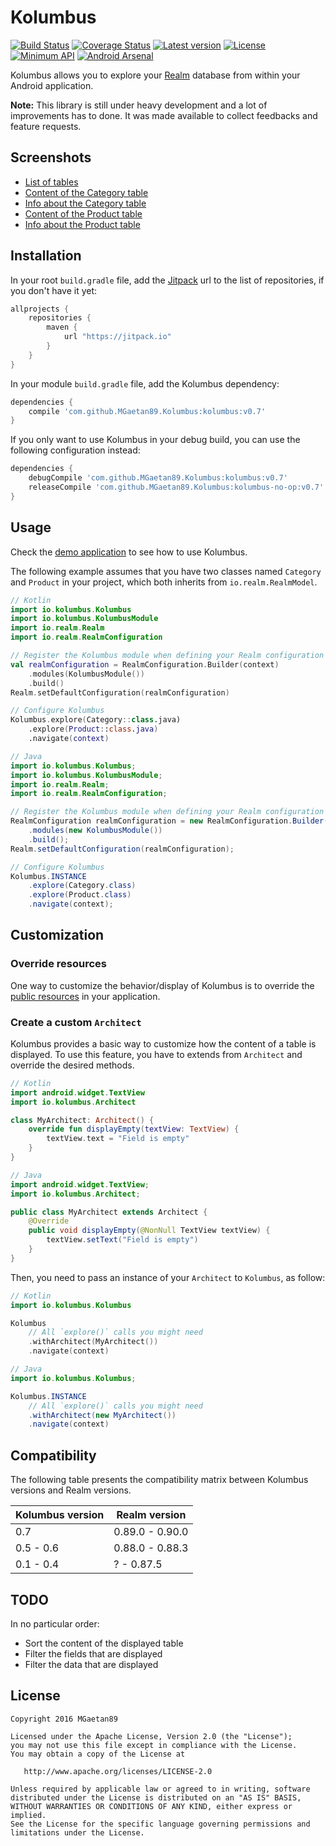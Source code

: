 # Kolumbus

[![Build Status](https://travis-ci.org/MGaetan89/Kolumbus.svg?branch=master)](https://travis-ci.org/MGaetan89/Kolumbus) [![Coverage Status](https://coveralls.io/repos/github/MGaetan89/Kolumbus/badge.svg?branch=master)](https://coveralls.io/github/MGaetan89/Kolumbus?branch=master) [![Latest version](https://jitpack.io/v/MGaetan89/Kolumbus.svg)](https://jitpack.io/#MGaetan89/Kolumbus) [![License](https://img.shields.io/badge/License-Apache%202-blue.svg)](https://raw.githubusercontent.com/MGaetan89/Kolumbus/master/LICENSE) [![Minimum API](https://img.shields.io/badge/API-9%2B-green.svg)](https://android-arsenal.com/api?level=9) [![Android Arsenal](https://img.shields.io/badge/Android%20Arsenal-Kolumbus-brightgreen.svg?style=flat)](http://android-arsenal.com/details/1/3560)

Kolumbus allows you to explore your [Realm](https://realm.io/) database from within your Android application.

**Note:** This library is still under heavy development and a lot of improvements has to done. It was made available to collect feedbacks and feature requests.

## Screenshots

- [List of tables](https://raw.githubusercontent.com/MGaetan89/Kolumbus/master/screenshots/Tables_List.png)
- [Content of the Category table](https://raw.githubusercontent.com/MGaetan89/Kolumbus/master/screenshots/Table_Category_Content.png)
- [Info about the Category table](https://raw.githubusercontent.com/MGaetan89/Kolumbus/master/screenshots/Table_Category_Info.png)
- [Content of the Product table](https://raw.githubusercontent.com/MGaetan89/Kolumbus/master/screenshots/Table_Product_Content.png)
- [Info about the Product table](https://raw.githubusercontent.com/MGaetan89/Kolumbus/master/screenshots/Table_Product_Info.png)

## Installation

In your root `build.gradle` file, add the [Jitpack](https://jitpack.io/) url to the list of repositories, if you don't have it yet:

```gradle
allprojects {
    repositories {
        maven {
            url "https://jitpack.io"
        }
    }
}
```

In your module `build.gradle` file, add the Kolumbus dependency:

```gradle
dependencies {
    compile 'com.github.MGaetan89.Kolumbus:kolumbus:v0.7'
}
```

If you only want to use Kolumbus in your debug build, you can use the following configuration instead:

```gradle
dependencies {
    debugCompile 'com.github.MGaetan89.Kolumbus:kolumbus:v0.7'
    releaseCompile 'com.github.MGaetan89.Kolumbus:kolumbus-no-op:v0.7'
}
```

## Usage

Check the [demo application](app/src/main/kotlin/io/kolumbus/demo/DemoActivity.kt) to see how to use Kolumbus.

The following example assumes that you have two classes named `Category` and `Product` in your project, which both inherits from `io.realm.RealmModel`.

```kotlin
// Kotlin
import io.kolumbus.Kolumbus
import io.kolumbus.KolumbusModule
import io.realm.Realm
import io.realm.RealmConfiguration

// Register the Kolumbus module when defining your Realm configuration
val realmConfiguration = RealmConfiguration.Builder(context)
    .modules(KolumbusModule())
    .build()
Realm.setDefaultConfiguration(realmConfiguration)

// Configure Kolumbus
Kolumbus.explore(Category::class.java)
    .explore(Product::class.java)
    .navigate(context)
```

```java
// Java
import io.kolumbus.Kolumbus;
import io.kolumbus.KolumbusModule;
import io.realm.Realm;
import io.realm.RealmConfiguration;

// Register the Kolumbus module when defining your Realm configuration
RealmConfiguration realmConfiguration = new RealmConfiguration.Builder(context)
    .modules(new KolumbusModule())
    .build();
Realm.setDefaultConfiguration(realmConfiguration);

// Configure Kolumbus
Kolumbus.INSTANCE
    .explore(Category.class)
    .explore(Product.class)
    .navigate(context);
```

## Customization

### Override resources

One way to customize the  behavior/display of Kolumbus is to override the [public resources](https://github.com/MGaetan89/Kolumbus/blob/master/kolumbus/src/main/res/values/public.xml) in your application.

### Create a custom `Architect`

Kolumbus provides a basic way to customize how the content of a table is displayed.
To use this feature, you have to extends from `Architect` and override the desired methods.

```kotlin
// Kotlin
import android.widget.TextView
import io.kolumbus.Architect

class MyArchitect: Architect() {
    override fun displayEmpty(textView: TextView) {
        textView.text = "Field is empty"
    }
}
```

```java
// Java
import android.widget.TextView;
import io.kolumbus.Architect;

public class MyArchitect extends Architect {
    @Override
    public void displayEmpty(@NonNull TextView textView) {
        textView.setText("Field is empty")
    }
}
```

Then, you need to pass an instance of your `Architect` to `Kolumbus`, as follow:

```kotlin
// Kotlin
import io.kolumbus.Kolumbus

Kolumbus
    // All `explore()` calls you might need
    .withArchitect(MyArchitect())
    .navigate(context)
```

```java
// Java
import io.kolumbus.Kolumbus;

Kolumbus.INSTANCE
    // All `explore()` calls you might need
    .withArchitect(new MyArchitect())
    .navigate(context)
```

## Compatibility

The following table presents the compatibility matrix between Kolumbus versions and Realm versions.

| Kolumbus version | Realm version |
| ----- | ----- |
| 0.7 | 0.89.0 - 0.90.0 |
| 0.5 - 0.6 | 0.88.0 - 0.88.3 |
| 0.1 - 0.4 | ? - 0.87.5 |

## TODO

In no particular order:
- Sort the content of the displayed table
- Filter the fields that are displayed
- Filter the data that are displayed

## License

```
Copyright 2016 MGaetan89

Licensed under the Apache License, Version 2.0 (the "License");
you may not use this file except in compliance with the License.
You may obtain a copy of the License at

   http://www.apache.org/licenses/LICENSE-2.0

Unless required by applicable law or agreed to in writing, software
distributed under the License is distributed on an "AS IS" BASIS,
WITHOUT WARRANTIES OR CONDITIONS OF ANY KIND, either express or implied.
See the License for the specific language governing permissions and
limitations under the License.
```
